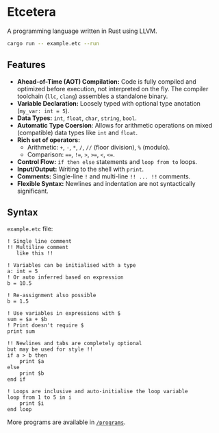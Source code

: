 # Etcetera
A programming language written in Rust using LLVM.

```bash
cargo run -- example.etc --run
```

## Features
- **Ahead-of-Time (AOT) Compilation:** Code is fully compiled and optimized before execution, not interpreted on the fly. The compiler toolchain (`llc`, `clang`) assembles a standalone binary.
- **Variable Declaration:** Loosely typed with optional type anotation (`my_var: int = 5`).
- **Data Types:** `int`, `float`, `char`, `string`, `bool`.
- **Automatic Type Coersion**: Allows for arithmetic operations on mixed (compatible) data types like `int` and `float`.
- **Rich set of operators:**
    - Arithmetic: `+`, `-`, `*`, `/`, `//` (floor division), `%` (modulo).
    - Comparison: `==`, `!=`, `>`, `>=`, `<`, `<=`.
- **Control Flow:** `if then else` statements and `loop from to` loops.
- **Input/Output:** Writing to the shell with `print`.
- **Comments:** Single-line `!` and multi-line `!! ... !!` comments.
- **Flexible Syntax:** Newlines and indentation are not syntactically significant.

## Syntax
`example.etc` file:
```
! Single line comment
!! Multiline comment
   like this !!

! Variables can be initialised with a type
a: int = 5
! Or auto inferred based on expression
b = 10.5

! Re-assignment also possible
b = 1.5

! Use variables in expressions with $
sum = $a + $b
! Print doesn't require $
print sum

!! Newlines and tabs are completely optional
but may be used for style !!
if a > b then
    print $a
else
    print $b
end if

! Loops are inclusive and auto-initialise the loop variable
loop from 1 to 5 in i
    print $i
end loop
```

More programs are available in [`/programs`](./programs).
